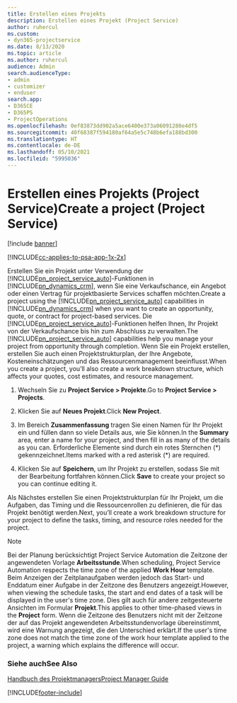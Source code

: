 ```yaml
---
title: Erstellen eines Projekts
description: Erstellen eines Projekt (Project Service)
author: ruhercul
ms.custom:
- dyn365-projectservice
ms.date: 8/13/2020
ms.topic: article
ms.author: ruhercul
audience: Admin
search.audienceType:
- admin
- customizer
- enduser
search.app:
- D365CE
- D365PS
- ProjectOperations
ms.openlocfilehash: 0ef83873dd902a5ace6400e373a06091280e4df5
ms.sourcegitcommit: 40f68387f594180af64a5e5c748b6efa188bd300
ms.translationtype: HT
ms.contentlocale: de-DE
ms.lasthandoff: 05/10/2021
ms.locfileid: "5995036"
---
```

# <a name="create-a-project-project-service"></a><span data-ttu-id="4517b-103">Erstellen eines Projekts (Project Service)</span><span class="sxs-lookup"><span data-stu-id="4517b-103">Create a project (Project Service)</span></span>

[!include [banner](../includes/psa-now-project-operations.md)]

[!INCLUDE[cc-applies-to-psa-app-1x-2x](../includes/cc-applies-to-psa-app-1x-2x.md)]

<span data-ttu-id="4517b-104">Erstellen Sie ein Projekt unter Verwendung der [!INCLUDE[pn_project_service_auto](../includes/pn-project-service-auto.md)]-Funktionen in [!INCLUDE[pn_dynamics_crm](../includes/pn-dynamics-crm.md)], wenn Sie eine Verkaufschance, ein Angebot oder einen Vertrag für projektbasierte Services schaffen möchten.</span><span class="sxs-lookup"><span data-stu-id="4517b-104">Create a project using the [!INCLUDE[pn_project_service_auto](../includes/pn-project-service-auto.md)] capabilities in [!INCLUDE[pn_dynamics_crm](../includes/pn-dynamics-crm.md)] when you want to create an opportunity, quote, or contract for project-based services.</span></span> <span data-ttu-id="4517b-105">Die [!INCLUDE[pn_project_service_auto](../includes/pn-project-service-auto.md)]-Funktionen helfen Ihnen, Ihr Projekt von der Verkaufschance bis hin zum Abschluss zu verwalten.</span><span class="sxs-lookup"><span data-stu-id="4517b-105">The [!INCLUDE[pn_project_service_auto](../includes/pn-project-service-auto.md)] capabilities help you manage your project from opportunity through completion.</span></span> <span data-ttu-id="4517b-106">Wenn Sie ein Projekt erstellen, erstellen Sie auch einen Projektstrukturplan, der Ihre Angebote, Kosteneinschätzungen und das Ressourcenmanagement beeinflusst.</span><span class="sxs-lookup"><span data-stu-id="4517b-106">When you create a project, you’ll also create a work breakdown structure, which affects your quotes, cost estimates, and resource management.</span></span>  
  
1.  <span data-ttu-id="4517b-107">Wechseln Sie zu **Project Service > Projekte**.</span><span class="sxs-lookup"><span data-stu-id="4517b-107">Go to **Project Service > Projects**.</span></span>  
  
2.  <span data-ttu-id="4517b-108">Klicken Sie auf **Neues Projekt**.</span><span class="sxs-lookup"><span data-stu-id="4517b-108">Click **New Project**.</span></span>  
  
3.  <span data-ttu-id="4517b-109">Im Bereich **Zusammenfassung** tragen Sie einen Namen für Ihr Projekt ein und füllen dann so viele Details aus, wie Sie können.</span><span class="sxs-lookup"><span data-stu-id="4517b-109">In the **Summary** area, enter a name for your project, and then fill in as many of the details as you can.</span></span> <span data-ttu-id="4517b-110">Erforderliche Elemente sind durch ein rotes Sternchen (\*) gekennzeichnet.</span><span class="sxs-lookup"><span data-stu-id="4517b-110">Items marked with a red asterisk (\*) are required.</span></span>  
  
4.  <span data-ttu-id="4517b-111">Klicken Sie auf **Speichern**, um Ihr Projekt zu erstellen, sodass Sie mit der Bearbeitung fortfahren können.</span><span class="sxs-lookup"><span data-stu-id="4517b-111">Click **Save** to create your project so you can continue editing it.</span></span>  
  
<span data-ttu-id="4517b-112">Als Nächstes erstellen Sie einen Projektstrukturplan für Ihr Projekt, um die Aufgaben, das Timing und die Ressourcenrollen zu definieren, die für das Projekt benötigt werden.</span><span class="sxs-lookup"><span data-stu-id="4517b-112">Next, you’ll create a work breakdown structure for your project to define the tasks, timing, and resource roles needed for the project.</span></span>  

> [!NOTE]
> <span data-ttu-id="4517b-113">Bei der Planung berücksichtigt Project Service Automation die Zeitzone der angewendeten Vorlage **Arbeitsstunde**.</span><span class="sxs-lookup"><span data-stu-id="4517b-113">When scheduling, Project Service Automation respects the time zone of the applied **Work Hour** template.</span></span> <span data-ttu-id="4517b-114">Beim Anzeigen der Zeitplanaufgaben werden jedoch das Start- und Enddatum einer Aufgabe in der Zeitzone des Benutzers angezeigt.</span><span class="sxs-lookup"><span data-stu-id="4517b-114">However, when viewing the schedule tasks, the start and end dates of a task will be displayed in the user's time zone.</span></span> <span data-ttu-id="4517b-115">Dies gilt auch für andere zeitgesteuerte Ansichten im Formular **Projekt**.</span><span class="sxs-lookup"><span data-stu-id="4517b-115">This applies to other time-phased views in the **Project** form.</span></span> <span data-ttu-id="4517b-116">Wenn die Zeitzone des Benutzers nicht mit der Zeitzone der auf das Projekt angewendeten Arbeitsstundenvorlage übereinstimmt, wird eine Warnung angezeigt, die den Unterschied erklärt.</span><span class="sxs-lookup"><span data-stu-id="4517b-116">If the user's time zone does not match the time zone of the work hour template applied to the project, a warning which explains the difference will occur.</span></span> 
  
### <a name="see-also"></a><span data-ttu-id="4517b-117">Siehe auch</span><span class="sxs-lookup"><span data-stu-id="4517b-117">See Also</span></span>  
 [<span data-ttu-id="4517b-118">Handbuch des Projektmanagers</span><span class="sxs-lookup"><span data-stu-id="4517b-118">Project Manager Guide</span></span>](../psa/project-manager-guide.md)


[!INCLUDE[footer-include](../includes/footer-banner.md)]